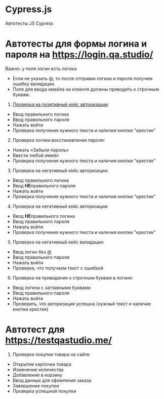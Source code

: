 # Cypress.js
Автотесты JS Cypress

# Автотесты для формы логина и пароля на https://login.qa.studio/

Важно: у поля логин есть логика
- Если не указать @, то после отправки логина и пароля получим ошибку валидации.
- Поле для ввода имейла на клиенте должны приводить к строчным буквам.

1. [Проверка на позитивный кейс авторизации]([url](https://github.com/avkaza/Cypress.js/blob/main/cypress/e2e/login.cy.js)):

- Ввод правильного логина
- Ввод правильного пароля
- Нажать войти
- Проверка получения нужного текста и наличия кнопки "крестик"

2. Проверка логики восстановления пароля:

- Нажать «Забыли пароль»
- Ввести любой имейл
- Проверка получения нужного текста и наличия кнопки "крестик"

3. Проверка на негативный кейс авторизации:

- Ввод правильного логина
- Ввод **НЕ**правильного пароля
- Нажать войти
- Проверка получения нужного текста и наличия кнопки "крестик"

4. Проверка на негативный кейс авторизации:

- Ввод **НЕ**правильного логина
- Ввод правильного пароля
- Нажать войти
- Проверка получения нужного текста и наличия кнопки "крестик"

5. Проверка на негативный кейс валидации:

- Ввод логин без @
- Ввод правильного пароля
- Нажать войти
- Проверка, что получаем текст с ошибкой

6. Проверка на привидение к строчным буквам в логине:

- Ввод логина с заглавными буквами
- Ввод правильного пароля
- Нажать войти
- Проверить, что авторизация успешна (нужный текст и наличие кнопки крестик)


# Автотест для https://testqastudio.me/

1. Проверка покупки товара на сайте:

- Открытие карточки товара
- Изменение количества
- Добавление в корзину
- Ввод данных для офомления заказа 
- Завершение покупки
- Проверка успешной покупки
